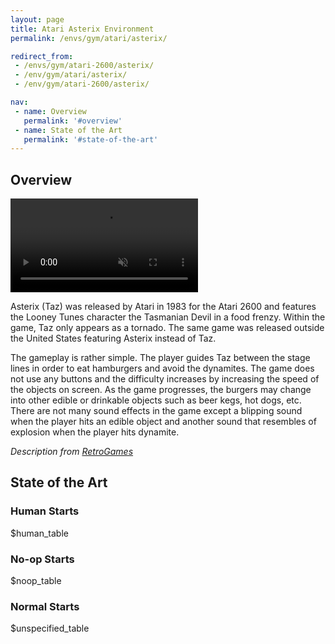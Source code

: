 ```yaml
---
layout: page
title: Atari Asterix Environment
permalink: /envs/gym/atari/asterix/

redirect_from:
 - /envs/gym/atari-2600/asterix/
 - /env/gym/atari/asterix/
 - /env/gym/atari-2600/asterix/

nav:
 - name: Overview
   permalink: '#overview'
 - name: State of the Art
   permalink: '#state-of-the-art'
---
```



## Overview

<video autoplay muted loop controls>
  <source src="{{ 'assets/_pages/envs/gym/atari/asterix.mp4' | absolute_url }}" type="video/mp4">
</video>

Asterix (Taz) was released by Atari in 1983 for the Atari 2600 and features the Looney Tunes character the Tasmanian Devil in a food frenzy. Within the game, Taz only appears as a tornado. The same game was released outside the United States featuring Asterix instead of Taz.

The gameplay is rather simple. The player guides Taz between the stage lines in order to eat hamburgers and avoid the dynamites. The game does not use any buttons and the difficulty increases by increasing the speed of the objects on screen. As the game progresses, the burgers may change into other edible or drinkable objects such as beer kegs, hot dogs, etc. There are not many sound effects in the game except a blipping sound when the player hits an edible object and another sound that resembles of explosion when the player hits dynamite.

*Description from [RetroGames](https://www.retrogames.cz/play_386-Atari2600.php)*


## State of the Art

### Human Starts

$human_table

### No-op Starts

$noop_table

### Normal Starts

$unspecified_table
